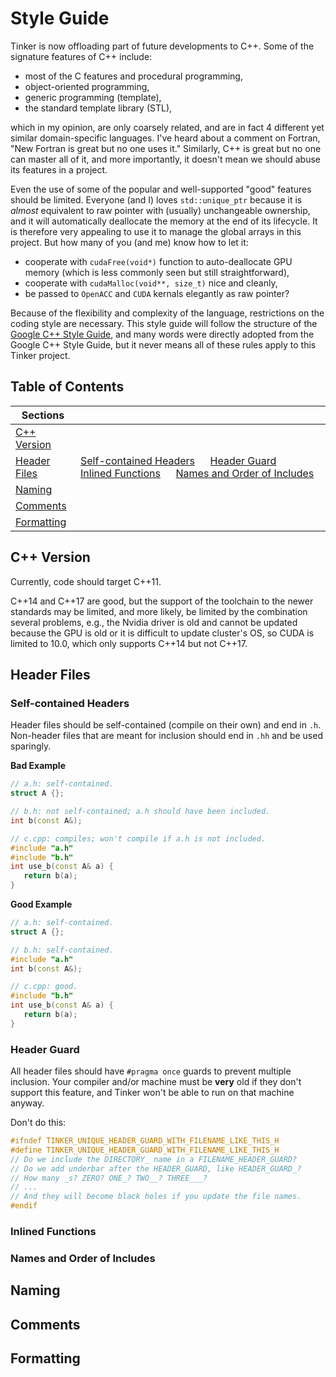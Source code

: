 # Style Guide

Tinker is now offloading part of future developments to C++.
Some of the signature features of C++ include:
   - most of the C features and procedural programming,
   - object-oriented programming,
   - generic programming (template),
   - the standard template library (STL),

which in my opinion, are only coarsely related,
and are in fact 4 different yet similar domain-specific languages.
I've heard about a comment on Fortran,
"New Fortran is great but no one uses it."
Similarly, C++ is great but no one can master all of it, and more
importantly, it doesn't mean we should abuse its features in a project.

Even the use of some of the popular and well-supported "good" features
should be limited. Everyone (and I) loves `std::unique_ptr` because
it is *almost* equivalent to raw pointer with (usually) unchangeable ownership,
and it will automatically deallocate the memory at the end of its lifecycle.
It is therefore very appealing to use it to manage the global arrays in this
project. But how many of you (and me) know how to let it:
   - cooperate with `cudaFree(void*)` function to auto-deallocate GPU memory
   (which is less commonly seen but still straightforward),
   - cooperate with `cudaMalloc(void**, size_t)` nice and cleanly,
   - be passed to `OpenACC` and `CUDA` kernals elegantly as raw pointer?

Because of the flexibility and complexity of the language, restrictions on the
coding style are necessary. This style guide will follow the structure of the
[Google C++ Style Guide](https://google.github.io/styleguide/cppguide.html),
and many words were directly adopted from the Google C++ Style Guide,
but it never means all of these rules apply to this Tinker project.


## Table of Contents

| Sections |              |
|----------|:-------------|
| [C++ Version](#cppvers) | |
| [Header Files](#head)   | [Self-contained Headers](#hd.selfcontained) &emsp; [Header Guard](#hd.guard) &emsp; [Inlined Functions](#hd.inlfunc) &emsp; [Names and Order of Includes](#hd.inlord) |
| [Naming](#naming)       | |
| [Comments](#comment)    | |
| [Formatting](#format)   | |


<a name='cppvers'></a>
## C++ Version
Currently, code should target C++11.

C++14 and C++17 are good, but the support of the toolchain to the newer
standards may be limited, and more likely, be limited by the combination
several problems, e.g., the Nvidia driver is old and cannot be updated because
the GPU is old or it is difficult to update cluster's OS, so CUDA is limited
to 10.0, which only supports C++14 but not C++17.


<!--  -->


<a name='header'></a>
## Header Files

<a name='hd.selfcontained'></a>
### Self-contained Headers
Header files should be self-contained (compile on their own) and end in `.h`.
Non-header files that are meant for inclusion should end in `.hh` and be used
sparingly.

**Bad Example**
```cpp
// a.h: self-contained.
struct A {};

// b.h: not self-contained; a.h should have been included.
int b(const A&);

// c.cpp: compiles; won't compile if a.h is not included.
#include "a.h"
#include "b.h"
int use_b(const A& a) {
   return b(a);
}
```

**Good Example**
```cpp
// a.h: self-contained.
struct A {};

// b.h: self-contained.
#include "a.h"
int b(const A&);

// c.cpp: good.
#include "b.h"
int use_b(const A& a) {
   return b(a);
}
```

<a name='hd.guard'></a>
### Header Guard
All header files should have `#pragma once` guards to prevent multiple
inclusion. Your compiler and/or machine must be **very** old if they don't
support this feature, and Tinker won't be able to run on that machine anyway.

Don't do this:
```cpp
#ifndef TINKER_UNIQUE_HEADER_GUARD_WITH_FILENAME_LIKE_THIS_H
#define TINKER_UNIQUE_HEADER_GUARD_WITH_FILENAME_LIKE_THIS_H
// Do we include the DIRECTORY_ name in a FILENAME_HEADER_GUARD?
// Do we add underbar after the HEADER_GUARD, like HEADER_GUARD_?
// How many _s? ZERO? ONE_? TWO__? THREE___?
// ...
// And they will become black holes if you update the file names.
#endif
```


<a name='hd.inlfunc'></a>
### Inlined Functions

<a name='hd.inlord'></a>
### Names and Order of Includes


<!--  -->


<a name='naming'></a>
## Naming


<!--  -->


<a name='comments'></a>
## Comments


<!--  -->


<a name='format'></a>
## Formatting

